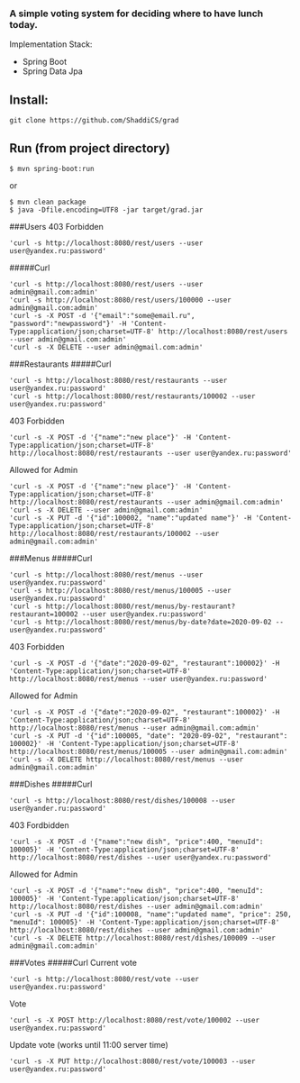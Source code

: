 ### A simple voting system for deciding where to have lunch today. 

Implementation Stack:
- Spring Boot
- Spring Data Jpa 

## Install:
```
git clone https://github.com/ShaddiCS/grad
```
## Run (from project directory)
```
$ mvn spring-boot:run
```

or
```
$ mvn clean package
$ java -Dfile.encoding=UTF8 -jar target/grad.jar
```

###Users
403 Forbidden
```
'curl -s http://localhost:8080/rest/users --user user@yandex.ru:password'
```
#####Curl
```
'curl -s http://localhost:8080/rest/users --user admin@gmail.com:admin'
'curl -s http://localhost:8080/rest/users/100000 --user admin@gmail.com:admin'
'curl -s -X POST -d '{"email":"some@email.ru", "password":"newpassword"}' -H 'Content-Type:application/json;charset=UTF-8' http://localhost:8080/rest/users --user admin@gmail.com:admin'
'curl -s -X DELETE --user admin@gmail.com:admin'
```

###Restaurants
#####Curl
```
'curl -s http://localhost:8080/rest/restaurants --user user@yandex.ru:password'
'curl -s http://localhost:8080/rest/restaurants/100002 --user user@yandex.ru:password'
```
403 Forbidden
```
'curl -s -X POST -d '{"name":"new place"}' -H 'Content-Type:application/json;charset=UTF-8' http://localhost:8080/rest/restaurants --user user@yandex.ru:password'
```
Allowed for Admin
```
'curl -s -X POST -d '{"name":"new place"}' -H 'Content-Type:application/json;charset=UTF-8' http://localhost:8080/rest/restaurants --user admin@gmail.com:admin'
'curl -s -X DELETE --user admin@gmail.com:admin'
'curl -s -X PUT -d '{"id":100002, "name":"updated name"}' -H 'Content-Type:application/json;charset=UTF-8' http://localhost:8080/rest/restaurants/100002 --user admin@gmail.com:admin'
```

###Menus
#####Curl
```
'curl -s http://localhost:8080/rest/menus --user user@yandex.ru:password'
'curl -s http://localhost:8080/rest/menus/100005 --user user@yandex.ru:password'
'curl -s http://localhost:8080/rest/menus/by-restaurant?restaurant=100002 --user user@yandex.ru:password'
'curl -s http://localhost:8080/rest/menus/by-date?date=2020-09-02 --user@yandex.ru:password'
```
403 Forbidden
```
'curl -s -X POST -d '{"date":"2020-09-02", "restaurant":100002}' -H 'Content-Type:application/json;charset=UTF-8' http://localhost:8080/rest/menus --user user@yandex.ru:password'
```
Allowed for Admin
```
'curl -s -X POST -d '{"date":"2020-09-02", "restaurant":100002}' -H 'Content-Type:application/json;charset=UTF-8' http://localhost:8080/rest/menus --user admin@gmail.com:admin'
'curl -s -X PUT -d '{"id":100005, "date": "2020-09-02", "restaurant": 100002}' -H 'Content-Type:application/json;charset=UTF-8' http://localhost:8080/rest/menus/100005 --user admin@gmail.com:admin'
'curl -s -X DELETE http://localhost:8080/rest/menus --user admin@gmail.com:admin'
```

###Dishes
#####Curl
```
'curl -s http://localhost:8080/rest/dishes/100008 --user user@yander.ru:password'
```
403 Fordbidden
```
'curl -s -X POST -d '{"name":"new dish", "price":400, "menuId": 100005}' -H 'Content-Type:application/json;charset=UTF-8' http://localhost:8080/rest/dishes --user user@yandex.ru:password'
```
Allowed for Admin
```
'curl -s -X POST -d '{"name":"new dish", "price":400, "menuId": 100005}' -H 'Content-Type:application/json;charset=UTF-8' http://localhost:8080/rest/dishes --user admin@gmail.com:admin'
'curl -s -X PUT -d '{"id":100008, "name":"updated name", "price": 250, "menuId": 100005}' -H 'Content-Type:application/json;charset=UTF-8' http://localhost:8080/rest/dishes --user admin@gmail.com:admin'
'curl -s -X DELETE http://localhost:8080/rest/dishes/100009 --user admin@gmail.com:admin'
```

###Votes
#####Curl
Current vote
```
'curl -s http://localhost:8080/rest/vote --user user@yandex.ru:password'
```
Vote
```
'curl -s -X POST http://localhost:8080/rest/vote/100002 --user user@yandex.ru:password'
```
Update vote (works until 11:00 server time)
```
'curl -s -X PUT http://localhost:8080/rest/vote/100003 --user user@yandex.ru:password'
```



